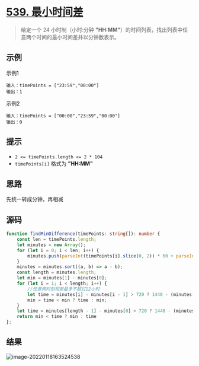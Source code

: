 # [539. 最小时间差](https://leetcode-cn.com/problems/minimum-time-difference/)

>   给定一个 24 小时制（小时:分钟 **"HH:MM"**）的时间列表，找出列表中任意两个时间的最小时间差并以分钟数表示。

## 示例

示例1

```
输入：timePoints = ["23:59","00:00"]
输出：1
```

示例2

```
输入：timePoints = ["00:00","23:59","00:00"]
输出：0
```

## 提示

-   `2 <= timePoints.length <= 2 * 104`
-   `timePoints[i]` 格式为 **"HH:MM"**

## 思路

先统一转成分钟，再相减

## 源码

```typescript
function findMinDifference(timePoints: string[]): number {
    const len = timePoints.length;
    let minutes = new Array();
    for (let i = 0; i < len; i++) {
        minutes.push(parseInt(timePoints[i].slice(0, 2)) * 60 + parseInt(timePoints[i].slice(3, 5)));
    }
    minutes = minutes.sort((a, b) => a - b);
    const length = minutes.length;
    let min = minutes[1] - minutes[0];
    for (let i = 1; i < length; i++) {
        //任意两时刻相差最多不超过12小时
        let time = minutes[i] - minutes[i - 1] > 720 ? 1440 - (minutes[i] - minutes[i - 1]) : minutes[i] - minutes[i - 1];
        min = time < min ? time : min;
    }
    let time = minutes[length - 1] - minutes[0] > 720 ? 1440 - (minutes[length - 1] - minutes[0]) : minutes[length - 1] - minutes[0];
    return min < time ? min : time
};
```



## 结果

![image-20220118163524538](https://pic-1255740060.cos.ap-shanghai.myqcloud.com/MarkDown/img/20220118163524.png)